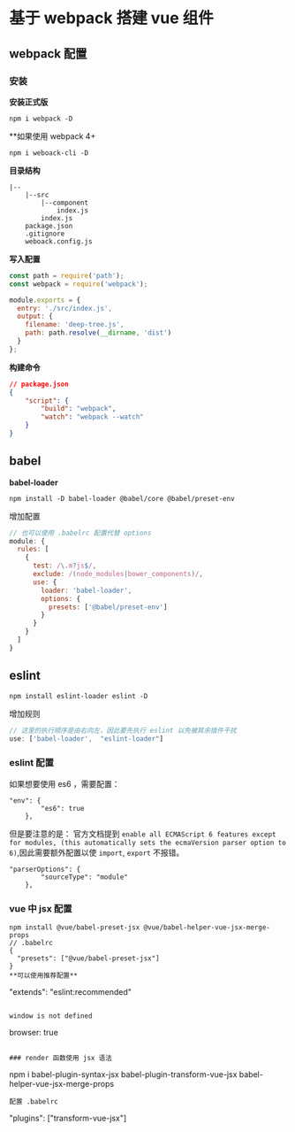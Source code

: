 # 基于 webpack 搭建 vue 组件

## webpack 配置

### 安装
**安装正式版**
```
npm i webpack -D
```
**如果使用 webpack 4+
```
npm i weboack-cli -D
```
**目录结构**
```
|--
    |--src
        |--component
            index.js
        index.js
    package.json
    .gitignore
    weboack.config.js
```
**写入配置**
```javascript
const path = require('path');
const webpack = require('webpack');

module.exports = {
  entry: './src/index.js',
  output: {
    filename: 'deep-tree.js',
    path: path.resolve(__dirname, 'dist')
  }
};
```
**构建命令**
```json
// package.json
{
    "script": {
        "build": "webpack",
        "watch": "webpack --watch"
    }
}
```
## babel
**babel-loader**
```
npm install -D babel-loader @babel/core @babel/preset-env
```
增加配置
```javascript
// 也可以使用 .babelrc 配置代替 options
module: {
  rules: [
    {
      test: /\.m?js$/,
      exclude: /(node_modules|bower_components)/,
      use: {
        loader: 'babel-loader',
        options: {
          presets: ['@babel/preset-env']
        }
      }
    }
  ]
}
```

## eslint
```
npm install eslint-loader eslint -D
```
增加规则
```javascript
// 这里的执行顺序是由右向左，因此要先执行 eslint 以免被其余插件干扰
use: ['babel-loader',  "eslint-loader"]
```

### eslint 配置
如果想要使用 es6 ，需要配置：
```
"env": {
        "es6": true
    },
```
但是要注意的是： 官方文档提到 `enable all ECMAScript 6 features except for modules, (this automatically sets the ecmaVersion parser option to 6)`,因此需要额外配置以使 `import`, `export` 不报错。
```
"parserOptions": {
        "sourceType": "module"
    },
```

### vue 中 jsx 配置
```
npm install @vue/babel-preset-jsx @vue/babel-helper-vue-jsx-merge-props
// .babelrc
{
  "presets": ["@vue/babel-preset-jsx"]
}
**可以使用推荐配置**
```
"extends": "eslint:recommended"
```

window is not defined

```
browser: true
```

### render 函数使用 jsx 语法
```
npm i babel-plugin-syntax-jsx babel-plugin-transform-vue-jsx babel-helper-vue-jsx-merge-props
```
配置 .babelrc
```
"plugins": ["transform-vue-jsx"]
```